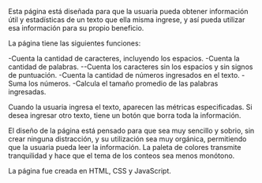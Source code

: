 Esta página está diseñada para que la usuaria pueda obtener información útil y estadísticas de un texto que ella misma ingrese, y así pueda utilizar esa información para su propio beneficio.

La página tiene las siguientes funciones:

-Cuenta la cantidad de caracteres, incluyendo los espacios.
-Cuenta la cantidad de palabras.
--Cuenta los caracteres sin los espacios y sin signos de puntuación.
-Cuenta la cantidad de números ingresados en el texto.
-Suma los números.
-Calcula el tamaño promedio de las palabras ingresadas.

Cuando la usuaria ingresa el texto, aparecen las métricas especificadas. Si desea ingresar otro texto, tiene un botón que borra toda la información.

El diseño de la página está pensado para que sea muy sencillo y sobrio, sin crear ninguna distracción, y su utilización sea muy orgánica, permitiendo que la usuaria pueda leer la información. La paleta de colores transmite tranquilidad y hace que el tema de los conteos sea menos monótono.

La página fue creada en HTML, CSS y JavaScript.